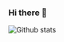 ### Hi there 👋

![Github stats](https://github-readme-stats.vercel.app/api?username=MuditN&theme=highcontrast&show_icons=true&count_private=true)

<!--
**MuditN/MuditN** is a ✨ _special_ ✨ repository because its `README.md` (this file) appears on your GitHub profile.

Here are some ideas to get you started:

- 🔭 I’m currently working on ...
- 🌱 I’m currently learning ...
- 👯 I’m looking to collaborate on ...
- 🤔 I’m looking for help with ...
- 💬 Ask me about ...
- 📫 How to reach me: ...
- 😄 Pronouns: ...
- ⚡ Fun fact: ...
-->
